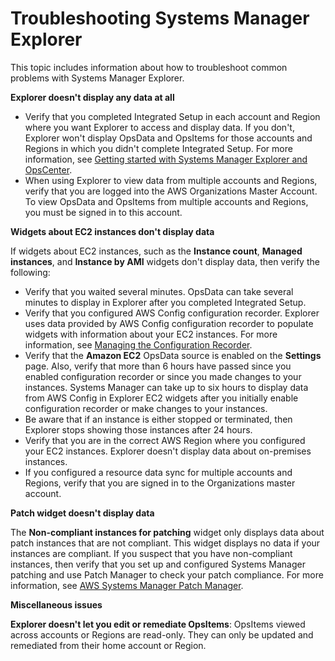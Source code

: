 # Troubleshooting Systems Manager Explorer<a name="Explorer-troubleshooting"></a>

This topic includes information about how to troubleshoot common problems with Systems Manager Explorer\.

 **Explorer doesn't display any data at all** 
+ Verify that you completed Integrated Setup in each account and Region where you want Explorer to access and display data\. If you don't, Explorer won't display OpsData and OpsItems for those accounts and Regions in which you didn't complete Integrated Setup\. For more information, see [Getting started with Systems Manager Explorer and OpsCenter](Explorer-setup.md)\.
+ When using Explorer to view data from multiple accounts and Regions, verify that you are logged into the AWS Organizations Master Account\. To view OpsData and OpsItems from multiple accounts and Regions, you must be signed in to this account\.

 **Widgets about EC2 instances don't display data** 

If widgets about EC2 instances, such as the **Instance count**, **Managed instances**, and **Instance by AMI** widgets don't display data, then verify the following:
+ Verify that you waited several minutes\. OpsData can take several minutes to display in Explorer after you completed Integrated Setup\.
+ Verify that you configured AWS Config configuration recorder\. Explorer uses data provided by AWS Config configuration recorder to populate widgets with information about your EC2 instances\. For more information, see [Managing the Configuration Recorder](https://docs.aws.amazon.com/config/latest/developerguide/stop-start-recorder.html)\.
+ Verify that the **Amazon EC2** OpsData source is enabled on the **Settings** page\. Also, verify that more than 6 hours have passed since you enabled configuration recorder or since you made changes to your instances\. Systems Manager can take up to six hours to display data from AWS Config in Explorer EC2 widgets after you initially enable configuration recorder or make changes to your instances\.
+ Be aware that if an instance is either stopped or terminated, then Explorer stops showing those instances after 24 hours\.
+ Verify that you are in the correct AWS Region where you configured your EC2 instances\. Explorer doesn't display data about on\-premises instances\.
+ If you configured a resource data sync for multiple accounts and Regions, verify that you are signed in to the Organizations master account\. 

 **Patch widget doesn't display data** 

The **Non\-compliant instances for patching** widget only displays data about patch instances that are not compliant\. This widget displays no data if your instances are compliant\. If you suspect that you have non\-compliant instances, then verify that you set up and configured Systems Manager patching and use Patch Manager to check your patch compliance\. For more information, see [AWS Systems Manager Patch Manager](systems-manager-patch.md)\.

 **Miscellaneous issues** 

**Explorer doesn't let you edit or remediate OpsItems**: OpsItems viewed across accounts or Regions are read\-only\. They can only be updated and remediated from their home account or Region\.